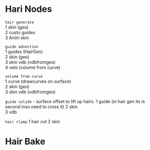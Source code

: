 # Hari Nodes

`hair generate`   
1 skin (geo)   
2 custo guides    
3  Anim skin 

`guide advection`  
1 guides (HairGen)  
2 skin (geo)  
3 skin vdb (vdbfromgeo)  
4 velo  (volume from curve)  
  
`volume from curve`  
1 curve (drawcurves on surface)  
2 skin (geo)  
3 skin vdb (vdbfromgeo)   

`guide colide`  - surface offset to lift up hairs.
1 guide  (in hair gen its is  second inso need to cross it)
2 skin  
3 vdb 

`hair clamp`
1  hair cut 
2 skin 

# Hair Bake 


